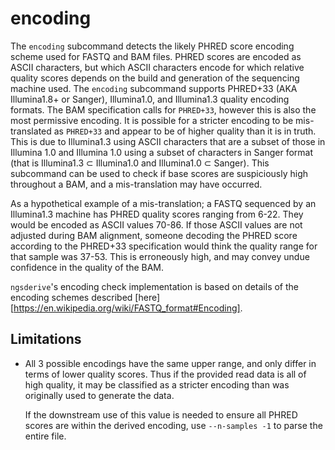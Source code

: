 # encoding

The `encoding` subcommand detects the likely PHRED score encoding scheme used for FASTQ and BAM files. PHRED scores are encoded as ASCII characters, but which ASCII characters encode for which relative quality scores depends on the build and generation of the sequencing machine used. The `encoding` subcommand supports PHRED+33 (AKA Illumina1.8+ or Sanger), Illumina1.0, and Illumina1.3 quality encoding formats. The BAM specification calls for `PHRED+33`, however this is also the most permissive encoding. It is possible for a stricter encoding to be mis-translated as `PHRED+33` and appear to be of higher quality than it is in truth. This is due to Illumina1.3 using ASCII characters that are a subset of those in Illumina 1.0 and Illumina 1.0 using a subset of characters in Sanger format (that is Illumina1.3 &#8834; Illumina1.0 and Illumina1.0 &#8834; Sanger). This subcommand can be used to check if base scores are suspiciously high throughout a BAM, and a mis-translation may have occurred.

As a hypothetical example of a mis-translation; a FASTQ sequenced by an Illumina1.3 machine has PHRED quality scores ranging from 6-22. They would be encoded as ASCII values 70-86. If those ASCII values are not adjusted during BAM alignment, someone decoding the PHRED score according to the PHRED+33 specification would think the quality range for that sample was 37-53. This is erroneously high, and may convey undue confidence in the quality of the BAM.

`ngsderive`'s encoding check implementation is based on details of the encoding schemes described [here][https://en.wikipedia.org/wiki/FASTQ_format#Encoding].

## Limitations

* All 3 possible encodings have the same upper range, and only differ in terms of lower quality scores. Thus if the provided read data is all of high quality, it may be classified as a stricter encoding than was originally used to generate the data.

    If the downstream use of this value is needed to ensure all PHRED scores are within the derived encoding, use `--n-samples -1` to parse the entire file.
